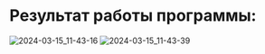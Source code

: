 # Результат работы программы:
![2024-03-15_11-43-16](https://github.com/vantedi/rvi_practice_2/assets/82594287/73943fe7-0123-4227-b60b-2ae2f97cd374)
![2024-03-15_11-43-39](https://github.com/vantedi/rvi_practice_2/assets/82594287/396cc2d0-94d9-4b90-8d99-cf2c63eacc24)
